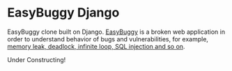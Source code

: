 # EasyBuggy Django

EasyBuggy clone built on Django. [EasyBuggy](https://github.com/k-tamura/easybuggy) is a broken web application in order to understand behavior of bugs and vulnerabilities, for example, [memory leak, deadlock, infinite loop, SQL injection and so on](https://github.com/k-tamura/easybuggy/wiki).

Under Constructing!

